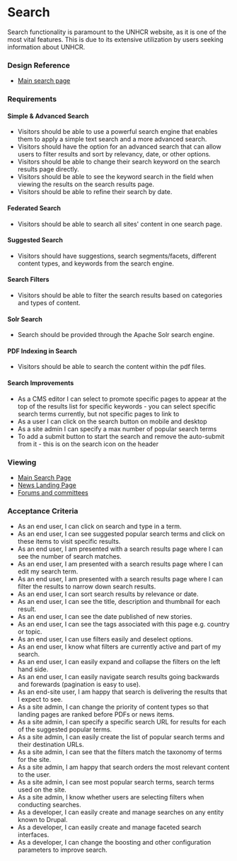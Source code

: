# Search

Search functionality is paramount to the UNHCR website, as it is one of the most vital features. This is due to its extensive utilization by users seeking information about UNHCR.

### Design Reference

* [Main search page](https://www.sketch.com/s/6ecd71b4-af49-42b4-9d65-0e9d20134b89/a/AxjLD54)

### Requirements

#### Simple & Advanced Search

* Visitors should be able to use a powerful search engine that enables them to apply a simple text search and a more advanced search.
* Visitors should have the option for an advanced search that can allow users to filter results and sort by relevancy, date, or other options.
* Visitors should be able to change their search keyword on the search results page directly.
* Visitors should be able to see the keyword search in the field when viewing the results on the search results page.
* Visitors should be able to refine their search by date.

#### Federated Search

* Visitors should be able to search all sites' content in one search page.

#### Suggested Search

* Visitors should have suggestions, search segments/facets, different content types, and keywords from the search engine.

#### Search Filters

* Visitors should be able to filter the search results based on categories and types of content.

#### Solr Search

* Search should be provided through the Apache Solr search engine.

#### PDF Indexing in Search

* Visitors should be able to search the content within the pdf files.

#### Search Improvements

* As a CMS editor I can select to promote specific pages to appear at the top of the results list for specific keywords - you can select specific search terms currently, but not specific pages to link to
* As a user I can click on the search button on mobile and desktop
* As a site admin I can specify a max number of popular search terms
* To add a submit button to start the search and remove the auto-submit from it - this is on the search icon on the header

### Viewing

* [Main Search Page](https://www.unhcr.org/search?sm_site_name\[]=Global%20site)
* [News Landing Page](https://www.unhcr.org/news-and-stories)
* [Forums and committees](https://www.unhcr.org/what-we-do/forums-and-committees)

### Acceptance Criteria

* As an end user, I can click on search and type in a term.
* As an end user, I can see suggested popular search terms and click on these items to visit specific results.
* As an end user, I am presented with a search results page where I can see the number of search matches.
* As an end user, I am presented with a search results page where I can edit my search term.
* As an end user, I am presented with a search results page where I can filter the results to narrow down search results.
* As an end user, I can sort search results by relevance or date.
* As an end user, I can see the title, description and thumbnail for each result.
* As an end user, I can see the date published of new stories.
* As an end user, I can see the tags associated with this page e.g. country or topic.
* As an end user, I can use filters easily and deselect options.
* As an end user, I know what filters are currently active and part of my search.
* As an end user, I can easily expand and collapse the filters on the left hand side.
* As an end user, I can easily navigate search results going backwards and forewards (pagination is easy to use).
* As an end-site user, I am happy that search is delivering the results that I expect to see.
* As a site admin, I can change the priority of content types so that landing pages are ranked before PDFs or news items.
* As a site admin, I can specify a specific search URL for results for each of the suggested popular terms.
* As a site admin, I can easily create the list of popular search terms and their destination URLs.
* As a site admin, I can see that the filters match the taxonomy of terms for the site.
* As a site admin, I am happy that search orders the most relevant content to the user.
* As a site admin, I can see most popular search terms, search terms used on the site.
* As a site admin, I know whether users are selecting filters when conducting searches.
* As a developer, I can easily create and manage searches on any entity known to Drupal.
* As a developer, I can easily create and manage faceted search interfaces.
* As a developer, I can change the boosting and other configuration parameters to improve search.
